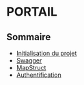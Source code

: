 # PORTAIL

## Sommaire

* [Initialisation du projet](../master/documentation/initialisation.md)
* [Swagger](../master/documentation/swagger.md)
* [MapStruct](../master/documentation/mapstruct.md)
* [Authentification](../master/documentation/authentification.md)
